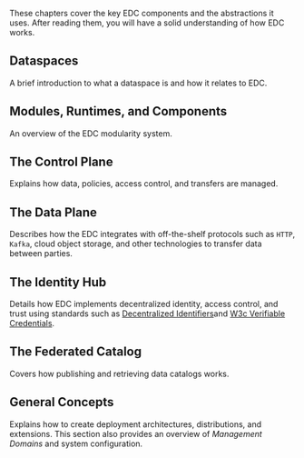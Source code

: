 These chapters cover the key EDC components and the abstractions it uses. After reading them, you will have a solid understanding of how EDC works.

## Dataspaces

A brief introduction to what a dataspace is and how it relates to EDC.

## Modules, Runtimes, and Components

An overview of the EDC modularity system.
## The Control Plane

Explains how data, policies, access control, and transfers are managed.   

## The Data Plane

Describes how the EDC integrates with off-the-shelf protocols such as `HTTP`, `Kafka`, cloud object storage, and other technologies to transfer data between parties.

## The Identity Hub

Details how EDC implements decentralized identity, access control, and trust using standards such as [Decentralized Identifiers](https://www.w3.org/TR/did-core/)and [W3c Verifiable Credentials](https://www.w3.org/TR/vc-data-model/).

## The Federated Catalog

Covers how publishing and retrieving data catalogs works.

## General Concepts

Explains how to create deployment architectures, distributions, and extensions. This section also provides an overview of *Management Domains* and system configuration.


